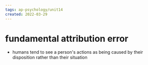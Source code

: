 ```yaml
---
tags: ap-psychology/unit14 
created: 2022-03-29
---
```


# fundamental attribution error

- humans tend to see a person's actions as being caused by their disposition rather than their situation 
